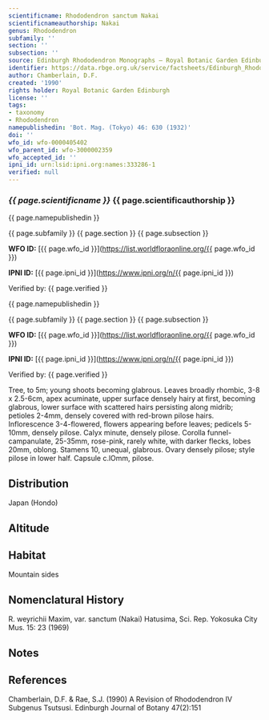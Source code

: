 ```yaml
---
scientificname: Rhododendron sanctum Nakai
scientificnameauthorship: Nakai
genus: Rhododendron
subfamily: ''
section: ''
subsection: ''
source: Edinburgh Rhododendron Monographs – Royal Botanic Garden Edinburgh
identifier: https://data.rbge.org.uk/service/factsheets/Edinburgh_Rhododendron_Monographs.xhtml
author: Chamberlain, D.F.
created: '1990'
rights holder: Royal Botanic Garden Edinburgh
license: ''
tags:
- taxonomy
- Rhododendron
namepublishedin: 'Bot. Mag. (Tokyo) 46: 630 (1932)'
doi: ''
wfo_id: wfo-0000405402
wfo_parent_id: wfo-3000002359
wfo_accepted_id: ''
ipni_id: urn:lsid:ipni.org:names:333286-1
verified: null
---
```

### _{{ page.scientificname }}_ {{ page.scientificauthorship }}
 {{ page.namepublishedin }}

{{ page.subfamily }} {{ page.section }} {{ page.subsection }}

**WFO ID:** [{{ page.wfo_id }}](https://list.worldfloraonline.org/{{ page.wfo_id }})

**IPNI ID:** [{{ page.ipni_id }}](https://www.ipni.org/n/{{ page.ipni_id }})

Verified by: {{ page.verified }}

 {{ page.namepublishedin }}

{{ page.subfamily }} {{ page.section }} {{ page.subsection }}

**WFO ID:** [{{ page.wfo_id }}](https://list.worldfloraonline.org/{{ page.wfo_id }})

**IPNI ID:** [{{ page.ipni_id }}](https://www.ipni.org/n/{{ page.ipni_id }})

Verified by: {{ page.verified }}



Tree, to 5m; young shoots becoming glabrous. Leaves broadly rhombic, 3-8 x 2.5-6cm, apex acuminate, upper surface densely hairy at first, becoming glabrous, lower surface with scattered hairs persisting along midrib; petioles 2-4mm, densely covered with red-brown pilose hairs. Inflorescence 3-4-flowered, flowers appearing before leaves; pedicels 5-10mm, densely pilose. Calyx minute, densely pilose. Corolla funnel-campanulate, 25-35mm, rose-pink, rarely white, with darker flecks, lobes 20mm, oblong. Stamens 10, unequal, glabrous. Ovary densely pilose; style pilose in lower half. Capsule c.lOmm, pilose.

## Distribution
Japan (Hondo)

## Altitude


## Habitat
Mountain sides

## Nomenclatural History
R. weyrichii Maxim, var. sanctum (Nakai) Hatusima, Sci. Rep. Yokosuka City Mus. 15: 23 (1969)
                       
## Notes


## References

Chamberlain, D.F. & Rae, S.J. (1990) A Revision of Rhododendron IV Subgenus Tsutsusi. Edinburgh Journal of Botany 47(2):151
